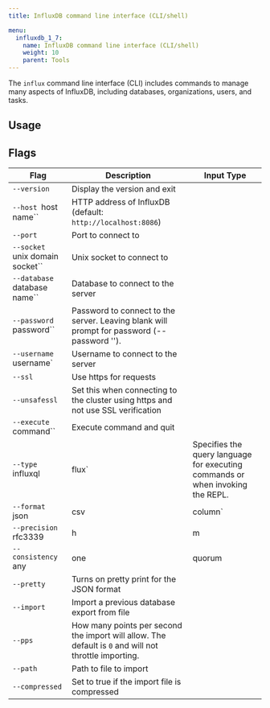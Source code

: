 ```yaml
---
title: InfluxDB command line interface (CLI/shell)

menu:
  influxdb_1_7:
    name: InfluxDB command line interface (CLI/shell)
    weight: 10
    parent: Tools
---
```


The `influx` command line interface (CLI) includes commands to manage many aspects of InfluxDB, including databases, organizations, users, and tasks.


## Usage

## Flags
|  Flag                                 | Description                                                                                           | Input Type |
|---------------------------------------|-------------------------------------------------------------------------------------------------------|------------|
| `--version`                           | Display the version and exit                                                                          |            |
| `--host `host name``                  | HTTP address of InfluxDB (default: `http://localhost:8086`)                                           |            |
| `--port`                              | Port to connect to                                                                                    |            |
| `--socket `unix domain socket``       | Unix socket to connect to                                                                           |            |
| `--database `database name``          | Database to connect to the server                                                                    |            |
| `--password `password``               | Password to connect to the server. Leaving blank will prompt for password (--password '').            |            |
| `--username `username`                | Username to connect to the server                                                                    |            |
| `--ssl`                               | Use https for requests                                                                               |            |
| `--unsafessl`                         | Set this when connecting to the cluster using https and not use SSL verification                     |            |
| `--execute `command``                 | Execute command and quit                                                                             |            |
| `--type `influxql|flux`               | Specifies the query language for executing commands or when invoking the REPL.                        |            |
| `--format `json|csv|column`           | Specifies the format of the server responses: json, csv, or column                                   |            |
| `--precision `rfc3339|h|m|s|ms|u|ns`` | Specifies the format of the timestamp: rfc3339, h, m, s, ms, u or ns                                 |            |
| `--consistency `any|one|quorum|all``  | Set write consistency level: any, one, quorum, or all                                                 |            |
| `--pretty`                            | Turns on pretty print for the JSON format                                                            |            |
| `--import`                            | Import a previous database export from file                                                           |            |
| `--pps`                               | How many points per second the import will allow. The default is `0` and will not throttle importing. |            |
| `--path`                              | Path to file to import                                                                                |            |
| `--compressed`                        | Set to true if the import file is compressed                                                          |            |
